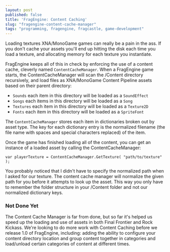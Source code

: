 ```yaml
---
layout: post
published: false
title: 'FragEngine: Content Caching'
slug: "fragengine-content-cache-manager"
tags: "programming, fragengine, fragcastle, game-development"
---
```


Loading textures XNA/MonoGame games can really be a pain in the ass. If you don't cache your assets you'll end up hitting the disk each time you load a texture, and allocating memory for each texture you instantiate.

FragEngine keeps all of this in check by enforcing the use of a content cache, cleverly named `ContentCacheManager`. When a FragEngine game starts, the ContentCacheManager will scan the /Content directory recursively, and load files as XNA/MonoGame Content Pipeline assets based on their parent directory:

 - `Sounds` each item in this directory will be loaded as a `SoundEffect`
 - `Songs` each items in this directory will be loaded as a `Song`
 - `Textures` each item in this directory will be loaded as a `Texture2D`
 - `Fonts` each item in this directory will be loaded as a `SpriteFont`

The `ContentCacheManager` stores each item in dictionaries broken out by asset type. The key for each dictionary entry is the normalized filename (the file name with spaces and special characters replaced) of the item.

Once the game has finished loading all of the content, you can get an instance of a loaded asset by calling the ContentCacheManager:

    var playerTexture = ContentCacheManager.GetTexture( "path/to/texture" );

You probably noticed that I didn't have to specify the normalized path when I asked for our texture. The content cache manager will normalize the given path for you before it attempts to look up the asset. This way you only have to remember the folder structure in your /Content folder and not our normalized dictionary keys.

### Not Done Yet
The Content Cache Manager is far from done, but so far it's helped us speed up the loading and use of assets in both Final Frontier and Rock Kickass. We're looking to do more work with Content Caching before we release 1.0 of FragEngine, including: adding the ability to configure your content directory location and group content together in categories and load/unload certain categories of content at different times.
